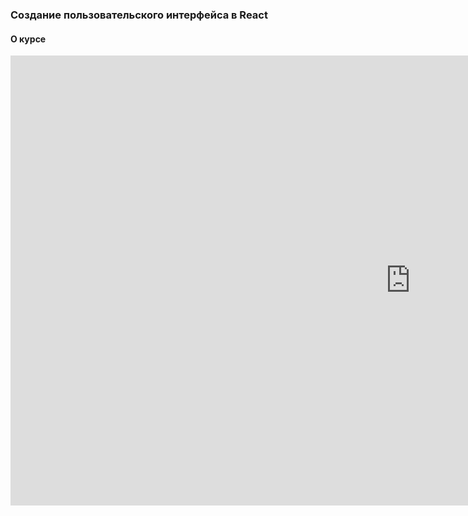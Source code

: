 ### Создание пользовательского интерфейса в React

#### О курсе

<iframe src="https://vk.com/video_ext.php?oid=-226936808&id=456239020&hd=3" width="1280" height="720" allow="autoplay; encrypted-media; fullscreen; picture-in-picture; screen-wake-lock;" frameborder="0" allowfullscreen></iframe>